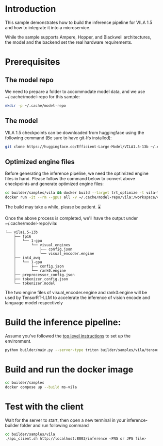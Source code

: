 # Introduction

This sample demonstrates how to build the inference pipeline for VILA 1.5 and how to integrate it into a microservice.

While the sample supports Ampere, Hopper, and Blackwell architectures, the model and the backend set the real hardware requirements.

# Prerequisites

## The model repo

We need to prepare a folder to accommodate model data, and we use ~/.cache/model-repo for this sample:

```bash
mkdir -p ~/.cache/model-repo
```

## The model

VILA 1.5 checkpoints can be downloaded from huggingface using the following command (Be sure to have git-lfs installed):

```bash
git clone https://huggingface.co/Efficient-Large-Model/VILA1.5-13b ~/.cache/model-repo/vila1.5-13b
```

## Optimized engine files

Before generating the inference pipeline, we need the optimized engine files in hand. Please follow the command below to convert above checkpoints and generate optimized engine files:

```bash
cd builder/samples/vila && docker build --target trt_optimize -t vila-trt-optimize .
docker run -it --rm --gpus all -v ~/.cache/model-repo/vila:/workspace/checkpoints/optimized -v ~/.cache/model-repo:/workspace/checkpoints/baseline -e LLM_BATCH_SIZE=8 -e LLM_PRECISION=int4_awq vila-trt-optimize
```

The build may take a while, please be patient. ⌛

Once the above process is completed, we'll have the output under ~/.cache/model-repo/vila:

```
└── vila1.5-13b
    ├── fp16
    │   └── 1-gpu
    │       └── visual_engines
    │           ├── config.json
    │           └── visual_encoder.engine
    ├── int4_awq
    │   └── 1-gpu
    │       ├── config.json
    │       └── rank0.engine
    ├── preprocessor_config.json
    ├── tokenizer_config.json
    └── tokenizer.model
```

The two engine files of visual_encoder.engine and rank0.engine will be used by TensorRT-LLM to accelerate the inference of vision encode and language model respectively

# Build the inference pipeline:

Assume you've followed the [top level instructions](../../../README.md#getting-started) to set up the environment.

```bash
python builder/main.py --server-type triton builder/samples/vila/tensorrt_vila1.5.yaml -a builder/samples/vila/openapi.json -c builder/samples/vila/processors.py -o builder/samples/vila -t
```


# Build and run the docker image

```bash
cd builder/samples
docker compose up --build ms-vila
```

# Test with the client

Wait for the server to start, then open a new terminal in your inference-builder folder and run following command

```bash
cd builder/samples/vila
./api_client.sh http://localhost:8803/inference <PNG or JPG file>
```




